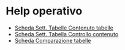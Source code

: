 # Help operativo
- [Scheda Sett. Tabelle Contenuto tabelle](Sorgenti/MB/SCP_SCH/ST_CO)
- [Scheda Sett. Tabella Controllo contenuto](Sorgenti/MB/SCP_SCH/ST_CC)
- [Scheda Comparazione tabelle](Sorgenti/MB/SCP_SCH/ST_FT)
